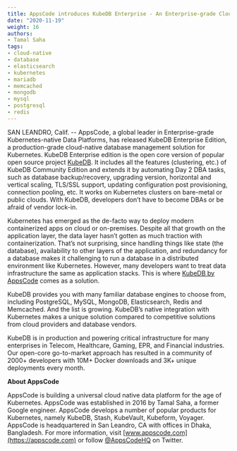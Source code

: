 ```yaml
---
title: AppsCode introduces KubeDB Enterprise - An Enterprise-grade Cloud Native Database Management System
date: "2020-11-19"
weight: 16
authors:
- Tamal Saha
tags:
- cloud-native
- database
- elasticsearch
- kubernetes
- mariadb
- memcached
- mongodb
- mysql
- postgresql
- redis
---
```


SAN LEANDRO, Calif. -- AppsCode, a global leader in Enterprise-grade Kubernetes-native Data Platforms, has released KubeDB Enterprise Edition, a production-grade cloud-native database management solution for Kubernetes. KubeDB Enterprise edition is the open core version of popular open source project [KubeDB](https://github.com/kubedb). It includes all the features (clustering, etc.) of KubeDB Community Edition and extends it by automating Day 2 DBA tasks, such as database backup/recovery, upgrading version, horizontal and vertical scaling, TLS/SSL support, updating configuration post provisioning, connection pooling, etc. It works on Kubernetes clusters on bare-metal or public clouds. With KubeDB, developers don’t have to become DBAs or be afraid of vendor lock-in.

Kubernetes has emerged as the de-facto way to deploy modern containerized apps on cloud or on-premises. Despite all that growth on the application layer, the data layer hasn’t gotten as much traction with containerization. That’s not surprising, since handling things like state (the database), availability to other layers of the application, and redundancy for a database makes it challenging to run a database in a distributed environment like Kubernetes. However, many developers want to treat data infrastructure the same as application stacks. This is where [KubeDB by AppsCode](https://kubedb.com) comes as a solution. 

KubeDB provides you with many familiar database engines to choose from, including PostgreSQL, MySQL, MongoDB, Elasticsearch, Redis and Memcached. And the list is growing. KubeDB’s native integration with Kubernetes makes a unique solution compared to competitive solutions from cloud providers and database vendors.

KubeDB is in production and powering critical infrastructure for many enterprises in Telecom, Healthcare, Gaming, EPR, and Financial industries. Our open-core go-to-market approach has resulted in a community of 2000+ developers with 10M+  Docker downloads and 3K+ unique deployments every month.

**About AppsCode**

AppsCode is building a universal cloud native data platform for the age of Kubernetes. AppsCode was established in 2016 by Tamal Saha, a former Google engineer. AppsCode develops a number of popular products for Kubernetes, namely KubeDB, Stash, KubeVault, Kubeform, Voyager. AppsCode is headquartered in San Leandro, CA with offices in Dhaka, Bangladesh. For more information, visit [www.appscode.com](https://appscode.com) or follow [@AppsCodeHQ](https://twitter.com/AppsCodeHQ) on Twitter.
